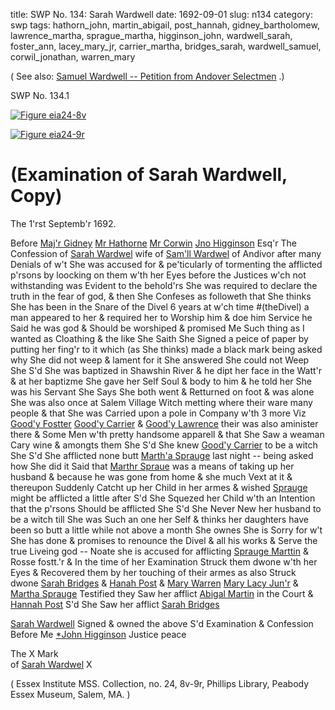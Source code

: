 title: SWP No. 134: Sarah Wardwell
date: 1692-09-01
slug: n134
category: swp
tags: hathorn_john, martin_abigail, post_hannah, gidney_bartholomew, lawrence_martha, sprague_martha, higginson_john, wardwell_sarah, foster_ann, lacey_mary_jr, carrier_martha, bridges_sarah, wardwell_samuel, corwil_jonathan, warren_mary




( See also: [Samuel Wardwell -- Petition from Andover Selectmen](/n3.html#n3.94) .)

<div markdown class="doc" id="n134.1">

<div class="doc_id">SWP No. 134.1</div>


<span markdown class="figure">[![Figure eia24-8v](archives/essex/eia/gifs/eia24-8v.gif)](archives/essex/eia/large/eia24-8v.jpg)</span>

<span markdown class="figure">[![Figure eia24-9r](archives/essex/eia/gifs/eia24-9r.gif)](archives/essex/eia/large/eia24-9r.jpg)</span>

# (Examination of Sarah Wardwell, Copy) 

The 1'rst Septemb'r 1692. 

Before [Maj'r Gidney](/tag/gidney_bartholomew.html) [Mr Hathorne](/tag/hathorn_john.html) [Mr Corwin](/tag/corwil_jonathan.html) [Jno Higginson](/tag/higginson_john.html) Esq'r The Confession of [Sarah Wardwel](/tag/wardwell_sarah.html) wife of [Sam'll Wardwel](/tag/wardwell_samuel.html) of Andivor after many Denials of w't She was accused for & pe'ticularly of tormenting the afflicted p'rsons by loocking on them w'th her Eyes before the Justices w'ch not withstanding was Evident to the behold'rs She was required to declare the truth in the fear of god, & then She Confeses as followeth that She thinks She has been in the Snare of the Divel 6 years at w'ch time #(theDivel) a man appeared to her & required her to Worship him & doe him Service he Said he was god & Should be worshiped & promised Me Such thing as I wanted as Cloathing & the like She Saith She Signed a peice of paper by putting her fing'r to it which (as She thinks) made a black mark being asked why She did not weep & lament for it She answered She could not Weep She S'd She was baptized in Shawshin River & he dipt her face in the Watt'r & at her baptizme She gave her Self Soul & body to him & he told her She was his Servant She Says She both went & Retturned on foot & was alone She was also once at Salem Village Witch metting where their ware many people & that She was Carried upon a pole in Company w'th 3 more Viz [Good'y Fostter](/tag/foster_ann.html) [Good'y Carrier](/tag/carrier_martha.html) & [Good'y Lawrence](/tag/lawrence_martha.html) their was also aminister there & Some Men w'th pretty handsome apparell & that She Saw a weaman Cary wine & amongts them She S'd She knew [Good'y Carrier](/tag/carrier_martha.html) to be a witch She S'd She afflicted none butt [Marth'a Sprauge](/tag/sprague_martha.html) last night -- being asked how She did it Said that [Marthr Spraue](/tag/sprague_martha.html) was a means of taking up her husband & because he was gone from home & she much Vext at it & thereupon Suddenly Catcht up her Child in her armes & wished [Sprauge](/tag/sprague_martha.html) might be afflicted a little after S'd She Squezed her Child w'th an Intention that the p'rsons Should be afflicted She S'd She Never New her husband to be a witch till She was Such an one her Self & thinks her daughters have been so butt a little while not above a month She ownes She is Sorry for w't She has done & promises to renounce the Divel & all his works & Serve the true Liveing god -- Noate she is accused for afflicting [Sprauge Marttin](/tag/sprague_martha.html) & Rosse fostt.'r & In the time of her Examination Struck them dwone w'th her Eyes & Recovered them by her touching of their armes as also Struck dwone [Sarah Bridges](/tag/bridges_sarah.html) & [Hanah Post](/tag/post_hannah.html) & [Mary Warren](/tag/warren_mary.html) [Mary Lacy Jun'r](/tag/lacey_mary_jr.html) & [Martha Sprauge](/tag/sprague_martha.html) Testified they Saw her afflict [Abigal Martin](/tag/martin_abigail.html) in the Court & [Hannah Post](/tag/post_hannah.html) S'd She Saw her afflict [Sarah Bridges](/tag/bridges_sarah.html)

[Sarah Wardwell](/tag/wardwell_sarah.html) Signed & owned the above S'd 
Examination & Confession 
Before Me [*John Higginson](/tag/higginson_john.html) Justice peace 

The X Mark  
    of 
[Sarah Wardwel](/tag/wardwell_sarah.html) X 

( Essex Institute MSS. Collection, no. 24, 8v-9r, Phillips Library, Peabody Essex Museum, Salem, MA. )

</div>

